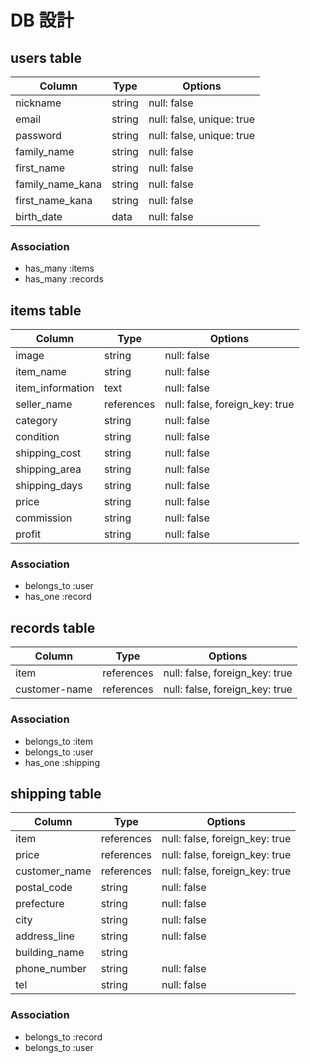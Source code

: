 # DB 設計

## users table

| Column             | Type                | Options                   |
|--------------------|---------------------|---------------------------|
| nickname           | string              | null: false               |
| email              | string              | null: false, unique: true |
| password           | string              | null: false, unique: true |
| family_name        | string              | null: false               |
| first_name         | string              | null: false               |
| family_name_kana   | string              | null: false               |
| first_name_kana    | string              | null: false               |
| birth_date         | data                | null: false               |

### Association

* has_many :items
* has_many :records

## items table

| Column                              | Type       | Options                        |
|-------------------------------------|------------|--------------------------------|
| image                               | string     | null: false                    |
| item_name                           | string     | null: false                    |
| item_information                    | text       | null: false                    |
| seller_name                         | references | null: false, foreign_key: true |
| category                            | string     | null: false                    |
| condition                           | string     | null: false                    |
| shipping_cost                       | string     | null: false                    |
| shipping_area                       | string     | null: false                    |
| shipping_days                       | string     | null: false                    |
| price                               | string     | null: false                    |
| commission                          | string     | null: false                    |
| profit  　　                        | string     | null: false                    |

### Association

- belongs_to :user
- has_one :record

## records table

| Column           | Type       | Options                        |
|------------------|------------|--------------------------------|
| item             | references | null: false, foreign_key: true |
| customer-name    | references | null: false, foreign_key: true |

### Association

- belongs_to :item
- belongs_to :user
- has_one :shipping

## shipping table

| Column          | Type       | Options                        |
|-----------------|------------|--------------------------------|
| item            | references | null: false, foreign_key: true |
| price           | references | null: false, foreign_key: true |
| customer_name   | references | null: false, foreign_key: true |
| postal_code     | string     | null: false                    |
| prefecture      | string     | null: false                    |
| city            | string     | null: false                    |
| address_line    | string     | null: false                    |
| building_name   | string     |                                |
| phone_number    | string     | null: false                    |
| tel             | string     | null: false                    |

### Association

- belongs_to :record
- belongs_to :user
